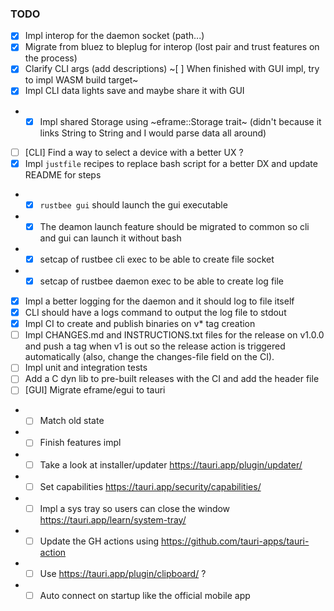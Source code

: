 ### TODO

- [x] Impl interop for the daemon socket (path...)
- [x] Migrate from bluez to bleplug for interop (lost pair and trust features on the process)
- [x] Clarify CLI args (add descriptions)
~[ ] When finished with GUI impl, try to impl WASM build target~
- [x] Impl CLI data lights save and maybe share it with GUI
- - [x] Impl shared Storage using ~eframe::Storage trait~ (didn't because it links String to String and I would parse data all around)
- [ ] [CLI] Find a way to select a device with a better UX ?
- [x] Impl `justfile` recipes to replace bash script for a better DX and update README for steps
- - [x] `rustbee gui` should launch the gui executable
- - [x] The deamon launch feature should be migrated to common so cli and gui can launch it without bash
- - [x] setcap of rustbee cli exec to be able to create file socket
- - [x] setcap of rustbee daemon exec to be able to create log file
- [x] Impl a better logging for the daemon and it should log to file itself
- [x] CLI should have a logs command to output the log file to stdout
- [x] Impl CI to create and publish binaries on v* tag creation
- [ ] Impl CHANGES.md and INSTRUCTIONS.txt files for the release on v1.0.0 and push a tag when v1 is out so the release action is triggered automatically (also, change the changes-file field on the CI).
- [ ] Impl unit and integration tests
- [ ] Add a C dyn lib to pre-built releases with the CI and add the header file
- [ ] [GUI] Migrate eframe/egui to tauri
- - [ ] Match old state
- - [ ] Finish features impl
- - [ ] Take a look at installer/updater https://tauri.app/plugin/updater/
- - [ ] Set capabilities https://tauri.app/security/capabilities/
- - [ ] Impl a sys tray so users can close the window https://tauri.app/learn/system-tray/
- - [ ] Update the GH actions using https://github.com/tauri-apps/tauri-action
- - [ ] Use https://tauri.app/plugin/clipboard/ ?
- - [ ] Auto connect on startup like the official mobile app
